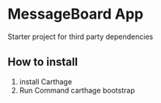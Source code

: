 # MessageBoard App
Starter project for third party dependencies

## How to install
1. install Carthage
2. Run Command
        carthage bootstrap
        
